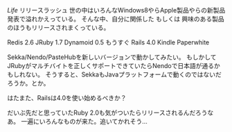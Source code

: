 *Life* リリースラッシュ
世の中はいろんなWindows8やらApple製品やらの新製品発表で溢れかえっている。
そんな中、自分に関係した もしくは 興味のある製品のほうもリリースされまくっている。

Redis 2.6
JRuby 1.7
Dynamoid 0.5
もうすぐ Rails 4.0
Kindle Paperwhite

Sekka/Nendo/PasteHubを新しいバージョンで動かしてみたい。
もしかしてJRubyがマルチバイトを正しくサポートできていたらNendoで日本語が通るかもしれない。
そうすると、SekkaもJavaプラットフォームで動くのではないだろうか。とか。

はたまた、Railsは4.0を使い始めるべきか？

だいぶ先だと思っていたRuby 2.0も気がついたらリリースされるんだろうなあ。
一遍にいろんなものが来た。追いてかれそう…
